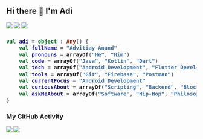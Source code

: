 <!--
**adizcode/adizcode** is a ✨ _special_ ✨ repository because its `README.md` (this file) appears on your GitHub profile.

### Hi there 👋 I'm Adi

Here are some ideas to get you started:

- 🔭 I’m currently working on ...
- 🌱 I’m currently learning ...
- 👯 I’m looking to collaborate on ...
- 🤔 I’m looking for help with ...
- 💬 Ask me about ...
- 📫 How to reach me: ...
- 😄 Pronouns: ...
- ⚡ Fun fact: ...
-->
<h2>Hi there 👋 I'm Adi</h2> 

![](https://visitor-badge-reloaded.herokuapp.com/badge?page_id=adizcode&color=55acb7&style=for-the-badge) ![](https://img.shields.io/badge/-LeetCode-FFA116?style=for-the-badge&logo=LeetCode&logoColor=black) ![](https://img.shields.io/badge/LinkedIn-0077B5?style=for-the-badge&logo=linkedin&logoColor=white)

<h3>
    
```kotlin
val adi = object : Any() {
    val fullName = "Advitiay Anand"
    val pronouns = arrayOf("He", "Him")
    val code = arrayOf("Java", "Kotlin", "Dart")
    val tech = arrayOf("Android Development", "Flutter Development")
    val tools = arrayOf("Git", "Firebase", "Postman")
    val currentFocus = "Android Development"
    val curiousAbout = arrayOf("Scripting", "Backend", "Blockchain")
    val askMeAbout = arrayOf("Software", "Hip-Hop", "Philosophy")
}
```
</h3>

<h3>My GitHub Activity</h3>
<a href="https://github.com/anuraghazra/github-readme-stats">
    <img align="left" src="https://github-readme-stats.vercel.app/api?username=adizcode&theme=radical&show_icons=true&border_radius=10"/>
</a>
<a href="https://github.com/anuraghazra/github-readme-stats">
    <img align="center" src="https://github-readme-stats.vercel.app/api/top-langs/?username=adizcode&border_radius=10&hide=html,swift,objective-c"/>
</a>


